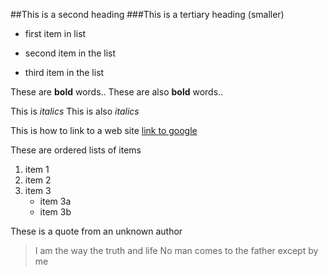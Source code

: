 ##This is a second heading
###This is a tertiary heading (smaller)

* first item in list

* second item in the list

* third item in the list

These are **bold** words..
These are also  __bold__ words..

This is *italics*
This is also  _italics_

This is how to link to a web site [link to google](http://google.com)


These are ordered lists of items
1. item 1
2. item 2
3. item 3
	* item 3a
	* item 3b

These is a quote from an unknown author
  > I am the way the truth and life
  > No man comes to the father except by me

